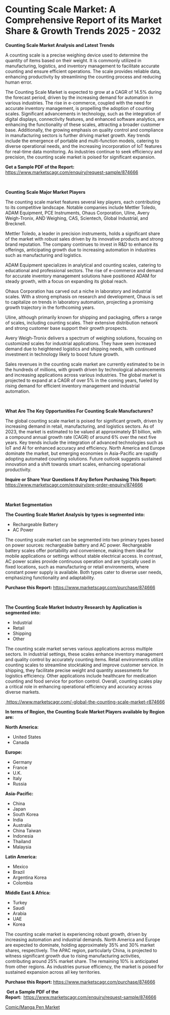 <p><h1>Counting Scale Market: A Comprehensive Report of its Market Share & Growth Trends 2025 - 2032</h1></p><p><strong>Counting Scale Market Analysis and Latest Trends</strong></p>
<p><p>A counting scale is a precise weighing device used to determine the quantity of items based on their weight. It is commonly utilized in manufacturing, logistics, and inventory management to facilitate accurate counting and ensure efficient operations. The scale provides reliable data, enhancing productivity by streamlining the counting process and reducing human error.</p><p>The Counting Scale Market is expected to grow at a CAGR of 14.5% during the forecast period, driven by the increasing demand for automation in various industries. The rise in e-commerce, coupled with the need for accurate inventory management, is propelling the adoption of counting scales. Significant advancements in technology, such as the integration of digital displays, connectivity features, and enhanced software analytics, are enhancing the functionality of these scales, attracting a broader customer base. Additionally, the growing emphasis on quality control and compliance in manufacturing sectors is further driving market growth. Key trends include the emergence of portable and multi-function models, catering to diverse operational needs, and the increasing incorporation of IoT features for real-time data monitoring. As industries continue to seek efficiency and precision, the counting scale market is poised for significant expansion.</p></p>
<p><strong>Get a Sample PDF of the Report:&nbsp;</strong> <a href="https://www.marketscagr.com/enquiry/request-sample/874666?utm_campaign=3135&utm_medium=2&utm_source=Github&utm_content=ia&utm_term=21032025&utm_id=counting-scale">https://www.marketscagr.com/enquiry/request-sample/874666</a></p>
<p>&nbsp;</p>
<p><strong>Counting Scale Major Market Players</strong></p>
<p><p>The counting scale market features several key players, each contributing to its competitive landscape. Notable companies include Mettler Toledo, ADAM Equipment, PCE Instruments, Ohaus Corporation, Uline, Avery Weigh-Tronix, AND Weighing, CAS, Scientech, Global Industrial, and Brecknell.</p><p>Mettler Toledo, a leader in precision instruments, holds a significant share of the market with robust sales driven by its innovative products and strong brand reputation. The company continues to invest in R&D to enhance its offerings, anticipating growth due to increasing automation in industries such as manufacturing and logistics.</p><p>ADAM Equipment specializes in analytical and counting scales, catering to educational and professional sectors. The rise of e-commerce and demand for accurate inventory management solutions have positioned ADAM for steady growth, with a focus on expanding its global reach.</p><p>Ohaus Corporation has carved out a niche in laboratory and industrial scales. With a strong emphasis on research and development, Ohaus is set to capitalize on trends in laboratory automation, projecting a promising growth trajectory in the forthcoming years.</p><p>Uline, although primarily known for shipping and packaging, offers a range of scales, including counting scales. Their extensive distribution network and strong customer base support their growth prospects.</p><p>Avery Weigh-Tronix delivers a spectrum of weighing solutions, focusing on customized scales for industrial applications. They have seen increased demand due to heightened logistics and shipping needs, with continued investment in technology likely to boost future growth.</p><p>Sales revenues in the counting scale market are currently estimated to be in the hundreds of millions, with growth driven by technological advancements and increasing applications across various industries. The global market is projected to expand at a CAGR of over 5% in the coming years, fueled by rising demand for efficient inventory management and industrial automation.</p></p>
<p>&nbsp;</p>
<p><strong>What Are The Key Opportunities For Counting Scale Manufacturers?</strong></p>
<p><p>The global counting scale market is poised for significant growth, driven by increasing demand in retail, manufacturing, and logistics sectors. As of 2023, the market is estimated to be valued at approximately $1 billion, with a compound annual growth rate (CAGR) of around 6% over the next five years. Key trends include the integration of advanced technologies such as IoT and AI for enhanced accuracy and efficiency. North America and Europe dominate the market, but emerging economies in Asia-Pacific are rapidly adopting automated counting solutions. Future outlook suggests sustained innovation and a shift towards smart scales, enhancing operational productivity.</p></p>
<p><strong>Inquire or Share Your Questions If Any Before Purchasing This Report:</strong> <a href="https://www.marketscagr.com/enquiry/pre-order-enquiry/874666?utm_campaign=3135&utm_medium=2&utm_source=Github&utm_content=ia&utm_term=21032025&utm_id=counting-scale">https://www.marketscagr.com/enquiry/pre-order-enquiry/874666</a></p>
<p>&nbsp;</p>
<p><strong>Market Segmentation</strong></p>
<p><strong>The Counting Scale Market Analysis by types is segmented into:</strong></p>
<p><ul><li>Rechargeable Battery</li><li>AC Power</li></ul></p>
<p><p>The counting scale market can be segmented into two primary types based on power sources: rechargeable battery and AC power. Rechargeable battery scales offer portability and convenience, making them ideal for mobile applications or settings without stable electrical access. In contrast, AC power scales provide continuous operation and are typically used in fixed locations, such as manufacturing or retail environments, where constant power supply is available. Both types cater to diverse user needs, emphasizing functionality and adaptability.</p></p>
<p><strong>Purchase this Report:&nbsp;</strong><a href="https://www.marketscagr.com/purchase/874666?utm_campaign=3135&utm_medium=2&utm_source=Github&utm_content=ia&utm_term=21032025&utm_id=counting-scale">https://www.marketscagr.com/purchase/874666</a></p>
<p>&nbsp;</p>
<p><strong>The Counting Scale Market Industry Research by Application is segmented into:</strong></p>
<p><ul><li>Industrial</li><li>Retail</li><li>Shipping</li><li>Other</li></ul></p>
<p><p>The counting scale market serves various applications across multiple sectors. In industrial settings, these scales enhance inventory management and quality control by accurately counting items. Retail environments utilize counting scales to streamline stocktaking and improve customer service. In shipping, they facilitate precise weight and quantity assessments for logistics efficiency. Other applications include healthcare for medication counting and food service for portion control. Overall, counting scales play a critical role in enhancing operational efficiency and accuracy across diverse markets.</p></p>
<p><a href="https://www.marketscagr.com/-global-the-counting-scale-market-r874666?utm_campaign=3135&utm_medium=2&utm_source=Github&utm_content=ia&utm_term=21032025&utm_id=counting-scale">&nbsp;https://www.marketscagr.com/-global-the-counting-scale-market-r874666</a></p>
<p><strong>In terms of Region, the Counting Scale Market Players available by Region are:</strong></p>
<p>
    <p> <strong> North America: </strong>
        <ul>
            <li>United States</li>
            <li>Canada</li>
        </ul>
        </p> 
    <p> <strong> Europe: </strong>
        <ul>
            <li>Germany</li>
            <li>France</li>
            <li>U.K.</li>
            <li>Italy</li>
            <li>Russia</li>
        </ul>
        </p> 
    <p> <strong> Asia-Pacific: </strong>
        <ul>
            <li>China</li>
            <li>Japan</li>
            <li>South Korea</li>
            <li>India</li>
            <li>Australia</li>
            <li>China Taiwan</li>
            <li>Indonesia</li>
            <li>Thailand</li>
            <li>Malaysia</li>
        </ul>
        </p> 
    <p> <strong> Latin America: </strong>
        <ul>
            <li>Mexico</li>
            <li>Brazil</li>
            <li>Argentina Korea</li>
            <li>Colombia</li>
        </ul>
        </p> 
    <p> <strong> Middle East & Africa: </strong>
        <ul>
            <li>Turkey</li>
            <li>Saudi</li>
            <li>Arabia</li>
            <li>UAE</li>
            <li>Korea</li>
        </ul>
    </p>
    </p>
<p><p>The counting scale market is experiencing robust growth, driven by increasing automation and industrial demands. North America and Europe are expected to dominate, holding approximately 35% and 30% market shares, respectively. The APAC region, particularly China, is projected to witness significant growth due to rising manufacturing activities, contributing around 25% market share. The remaining 10% is anticipated from other regions. As industries pursue efficiency, the market is poised for sustained expansion across all key territories.</p></p>
<p><strong>Purchase this Report: </strong><a href="https://www.marketscagr.com/purchase/874666?utm_campaign=3135&utm_medium=2&utm_source=Github&utm_content=ia&utm_term=21032025&utm_id=counting-scale">https://www.marketscagr.com/purchase/874666</a></p>
<p>&nbsp;<strong>Get a Sample PDF of the Report:&nbsp;&nbsp;</strong><a href="https://www.marketscagr.com/enquiry/request-sample/874666?utm_campaign=3135&utm_medium=2&utm_source=Github&utm_content=ia&utm_term=21032025&utm_id=counting-scale">https://www.marketscagr.com/enquiry/request-sample/874666</a></p>
<p><strong></strong></p>
<p><p><a href="https://github.com/awalinfucci/Market-Research-Report-List-1/blob/main/comicmanga-pen-market.md?utm_campaign=3135&utm_medium=2&utm_source=Github&utm_content=ia&utm_term=21032025&utm_id=counting-scale">Comic/Manga Pen Market</a></p></p>